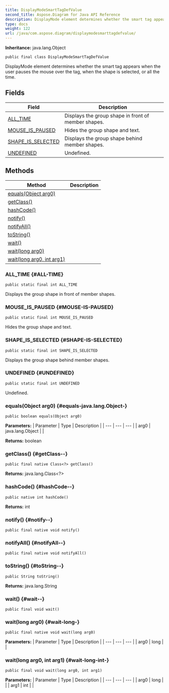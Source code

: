 ```yaml
---
title: DisplayModeSmartTagDefValue
second_title: Aspose.Diagram for Java API Reference
description: DisplayMode element determines whether the smart tag appears when the user pauses the mouse over the tag when the shape is selected or all the time.
type: docs
weight: 122
url: /java/com.aspose.diagram/displaymodesmarttagdefvalue/
---
```


**Inheritance:**
java.lang.Object
```
public final class DisplayModeSmartTagDefValue
```

DisplayMode element determines whether the smart tag appears when the user pauses the mouse over the tag, when the shape is selected, or all the time.
## Fields

| Field | Description |
| --- | --- |
| [ALL_TIME](#ALL-TIME) | Displays the group shape in front of member shapes. |
| [MOUSE_IS_PAUSED](#MOUSE-IS-PAUSED) | Hides the group shape and text. |
| [SHAPE_IS_SELECTED](#SHAPE-IS-SELECTED) | Displays the group shape behind member shapes. |
| [UNDEFINED](#UNDEFINED) | Undefined. |
## Methods

| Method | Description |
| --- | --- |
| [equals(Object arg0)](#equals-java.lang.Object-) |  |
| [getClass()](#getClass--) |  |
| [hashCode()](#hashCode--) |  |
| [notify()](#notify--) |  |
| [notifyAll()](#notifyAll--) |  |
| [toString()](#toString--) |  |
| [wait()](#wait--) |  |
| [wait(long arg0)](#wait-long-) |  |
| [wait(long arg0, int arg1)](#wait-long-int-) |  |
### ALL_TIME {#ALL-TIME}
```
public static final int ALL_TIME
```


Displays the group shape in front of member shapes.

### MOUSE_IS_PAUSED {#MOUSE-IS-PAUSED}
```
public static final int MOUSE_IS_PAUSED
```


Hides the group shape and text.

### SHAPE_IS_SELECTED {#SHAPE-IS-SELECTED}
```
public static final int SHAPE_IS_SELECTED
```


Displays the group shape behind member shapes.

### UNDEFINED {#UNDEFINED}
```
public static final int UNDEFINED
```


Undefined.

### equals(Object arg0) {#equals-java.lang.Object-}
```
public boolean equals(Object arg0)
```




**Parameters:**
| Parameter | Type | Description |
| --- | --- | --- |
| arg0 | java.lang.Object |  |

**Returns:**
boolean
### getClass() {#getClass--}
```
public final native Class<?> getClass()
```




**Returns:**
java.lang.Class<?>
### hashCode() {#hashCode--}
```
public native int hashCode()
```




**Returns:**
int
### notify() {#notify--}
```
public final native void notify()
```




### notifyAll() {#notifyAll--}
```
public final native void notifyAll()
```




### toString() {#toString--}
```
public String toString()
```




**Returns:**
java.lang.String
### wait() {#wait--}
```
public final void wait()
```




### wait(long arg0) {#wait-long-}
```
public final native void wait(long arg0)
```




**Parameters:**
| Parameter | Type | Description |
| --- | --- | --- |
| arg0 | long |  |

### wait(long arg0, int arg1) {#wait-long-int-}
```
public final void wait(long arg0, int arg1)
```




**Parameters:**
| Parameter | Type | Description |
| --- | --- | --- |
| arg0 | long |  |
| arg1 | int |  |

